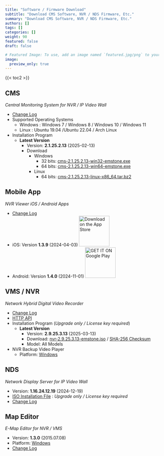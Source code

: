 ```yaml
---
title: "Software / Firmware Download"
subtitle: "Download CMS Software, NVR / NDS Firmware, Etc."
summary: "Download CMS Software, NVR / NDS Firmware, Etc."
authors: []
tags: []
categories: []
weight: 90
featured: false
draft: false

# Featured Image: To use, add an image named `featured.jpg/png` to your page's folder.
image:
  preview_only: true
---
```


{{< toc2 >}}

## CMS

*Central Monitoring System for NVR / IP Video Wall*

- [Change Log](/docs/cms/changelog/cms21.html)
- Supported Operating Systems
  - Windows : Windows 7 / Windows 8 / Windows 10 / Windows 11
  - Linux : Ubuntu 19.04 /Ubuntu 22.04 / Arch Linux
- Installation Program
  - **Latest Version**
    - Version: **2.1.25.2.13** (2025-02-13)
    - Download
      - Windows
        - 32 bits: [cms-2.1.25.2.13-win32-emstone.exe](https://www.emstone.com/data/cms/cms-2.1.25.2.13-win32-emstone.exe)
        - 64 bits: [cms-2.1.25.2.13-win64-emstone.exe](https://www.emstone.com/data/cms/cms-2.1.25.2.13-win64-emstone.exe)
      - Linux
        - 64 bits: [cms-2.1.25.2.13-linux-x86_64.tar.bz2](https://www.emstone.com/data/cms/cms-2.1.25.2.13-linux-x86_64.tar.bz2)

## Mobile App

*NVR Viewer iOS / Android Apps*

- [Change Log](/docs/nvr-viewer/ChangeLog.html)
- iOS: Version **1.3.9** (2024-04-03)
  <a href="https://apps.apple.com/kr/app/linux-nvr-mobile-viewer/id561848768" target="_blank"><img width="100px" src="/img/app-store-badge.png" alt="Download on the App Store" class="d-inline-block py-0 my-2"></a>
- Android: Version **1.4.0** (2024-11-01)
  <a href="https://play.google.com/store/apps/details?id=com.emstone.moview" target="_blank"><img width="100px" src="/img/google-play-badge.png" alt="GET IT ON Google Play" class="d-inline-block py-0 my-2"></a>

## VMS / NVR

*Network Hybrid Digital Video Recorder*

- [Change Log](/docs/dvr/changelog/nvr29.html)
- [HTTP API](/docs/dvr/http/)
- Installation Program (*Upgrade only / License key required*)
  - **Latest Version**
    - Version: **2.9.25.3.13** (2025-03-13)
    - Download: [nvr-2.9.25.3.13-emstone.iso](https://www.emstone.com/data/dvr/nvr-2.9.25.3.13-emstone.iso)
    / [SHA-256 Checksum](https://www.emstone.com/data/dvr/nvr-2.9.25.3.13-emstone.iso-sha256.txt)
    - Model: All Models
- NVR Backup Video Player
  - Platform: [Windows](https://www.emstone.com/data/nvrplay/nvrplay.exe)

## NDS

*Network Display Server for IP Video Wall*

- Version: **1.16.24.12.19** (2024-12-19)
- [ISO Installation File](https://www.emstone.com/data/nds/nds-1.16.24.12.19.iso)
   : *Upgrade only / License key required*
- [Change Log](/docs/nds/ChangeLog.html)

## Map Editor

*E-Map Editor for NVR / VMS*

- Version: **1.3.0** (2015.07.08)
- Platform: [Windows](https://www.emstone.com/data/vms/mapedit/vms-mapedit-1.3.0-win-ia32-20150708.zip)
- [Change Log](https://www.emstone.com/data/https://github.com/nvrsw/mapedit/blob/master/ChangeLog.md)
